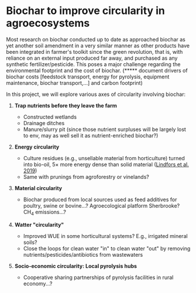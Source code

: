 # Biochar to improve circularity in agroecosystems

Most research on biochar conducted up to date as approached biochar as yet another soil amendment in a very similar manner as other products have been integrated in farmer's toolkit since the green revolution, that is, with reliance on an external input produced far away, and purchased as any synthetic fertilizer/pesticide. This poses a major challenge regarding the environmental footprint and the cost of biochar. (***** document drivers of biochar costs [feedstock transport, energy for pyrolysis, equipment maintenance, biochar transport,...] and carbon footprint)

In this project, we will explore various axes of circularity involving biochar:

1. **Trap nutrients before they leave the farm**
    - Constructed wetlands
    - Drainage ditches
    - Manure/slurry pit (since those nutrient surpluses will be largely lost to env, may as well sell it as nutrient-enriched biochar?)

2. **Energy circularity**
    - Culture residues (e.g., unsellable material from horticulture) turned into bio-oil, 5$\times$ more energy dense than solid material ([Lindfors et al. 2019](https://www.sciencedirect.com/science/article/pii/S0961953419302144))
    - Same with prunings from agroforestry or vinelands?
  
3. **Material circularity**
    - Biochar produced from local sources used as feed additives for poultry, swine or bovine...? Agroecological platform Sherbrooke? CH<sub>4</sub> emissions...?
  
4. **Watter "circularity"**
    - Improved WUE in some horticultural systems? E.g., irrigated mineral soils?
    - Close the loops for clean water "in" to clean water "out" by removing nutrients/pesticides/antibiotics from wastewaters

5. **Socio-economic circularity: Local pyrolysis hubs**
    - Cooperative sharing partnerships of pyrolysis facilities in rural economy...?



